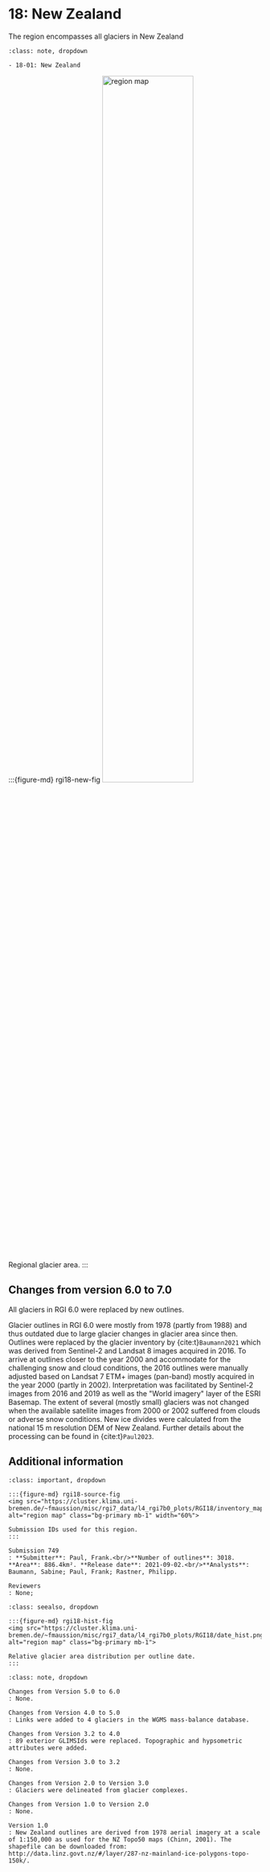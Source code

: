 # 18: New Zealand

The region encompasses all glaciers in New Zealand

```{admonition} Subregions
:class: note, dropdown

- 18-01: New Zealand

```

:::{figure-md} rgi18-new-fig
<img src="https://cluster.klima.uni-bremen.de/~fmaussion/misc/rgi7_data/l4_rgi7b0_plots/RGI18/isrgi6_map.jpeg" alt="region map" class="bg-primary mb-1" width="60%">

Regional glacier area.
:::

## Changes from version 6.0 to 7.0

All glaciers in RGI 6.0 were replaced by new outlines.

Glacier outlines in RGI 6.0 were mostly from 1978 (partly from 1988) and thus outdated due to large  glacier changes in glacier area since then. Outlines were replaced by the glacier inventory by {cite:t}`Baumann2021` which was derived from Sentinel-2 and Landsat 8 images acquired in 2016. To arrive at outlines closer to the year 2000 and accommodate for the challenging snow and cloud conditions, the 2016 outlines were manually adjusted based on Landsat 7 ETM+ images (pan-band) mostly acquired in the year 2000 (partly in 2002). Interpretation was facilitated by Sentinel-2 images from 2016 and 2019 as well as the "World imagery" layer of the ESRI Basemap. The extent of several (mostly small) glaciers was not changed when the available satellite images from 2000 or 2002 suffered from clouds or adverse snow conditions. New ice divides were calculated from the national 15 m resolution DEM of New Zealand. Further details about the processing can be found in {cite:t}`Paul2023`.



## Additional information 

```{admonition} Data sources and analysts
:class: important, dropdown

:::{figure-md} rgi18-source-fig
<img src="https://cluster.klima.uni-bremen.de/~fmaussion/misc/rgi7_data/l4_rgi7b0_plots/RGI18/inventory_map.jpeg" alt="region map" class="bg-primary mb-1" width="60%">

Submission IDs used for this region.
:::

Submission 749
: **Submitter**: Paul, Frank.<br/>**Number of outlines**: 3018. **Area**: 886.4km². **Release date**: 2021-09-02.<br/>**Analysts**: Baumann, Sabine; Paul, Frank; Rastner, Philipp.

Reviewers
: None;

```

```{admonition} Outlines date distribution
:class: seealso, dropdown

:::{figure-md} rgi18-hist-fig
<img src="https://cluster.klima.uni-bremen.de/~fmaussion/misc/rgi7_data/l4_rgi7b0_plots/RGI18/date_hist.png" alt="region map" class="bg-primary mb-1">

Relative glacier area distribution per outline date.
:::

```

```{admonition} Version history
:class: note, dropdown

Changes from Version 5.0 to 6.0
: None.

Changes from Version 4.0 to 5.0
: Links were added to 4 glaciers in the WGMS mass-balance database.

Changes from Version 3.2 to 4.0
: 89 exterior GLIMSIds were replaced. Topographic and hypsometric attributes were added.

Changes from Version 3.0 to 3.2
: None.

Changes from Version 2.0 to Version 3.0
: Glaciers were delineated from glacier complexes.

Changes from Version 1.0 to Version 2.0
: None.

Version 1.0
: New Zealand outlines are derived from 1978 aerial imagery at a scale of 1:150,000 as used for the NZ Topo50 maps (Chinn, 2001). The shapefile can be downloaded from:
http://data.linz.govt.nz/#/layer/287-nz-mainland-ice-polygons-topo-150k/.


```